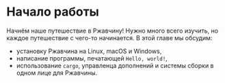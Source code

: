 # Начало работы

Начнём наше путешествие в Ржавчину! Нужно много всего изучить, но каждое путешествие с чего-то начинается. В этой главе мы обсудим:

- установку Ржавчина на Linux, macOS и Windows,
- написание программы, печатающей `Hello, world!`,
- использование `cargo`, управленца дополнений и системы сборки в одном лице для Ржавчины.
